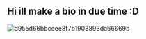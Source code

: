 ## Hi  ill make a bio in due time :D

![d955d66bbceee8f7b1903893da66669b](https://f2.toyhou.se/file/f2-toyhou-se/images/96588100_apaZkaNYvF1nPYk.png)
